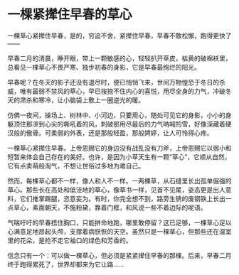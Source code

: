 # 一棵紧撵住早春的草心

一棵草心紧撵住早春，是的，穷追不舍，紧撵住早春，早春不敢松懈，跑得更快了—— 

早春二月的清晨，睁开眼，带上一颗敏感的心，轻轻扒开草皮，枯黄的破棉袄里，总看见一棵草心不畏严寒、独步初春的身影，它是早春最绚烂的阳光。 

早春呢？在冬天的影子还没有退尽时，便已悄悄飞来，世间万物惶恐于冬日的杀威，唯有最弱不禁风的草心，早已按捺不住内心的喜悦，用尽全身的力气，冲破冬天的肃杀和寒冷，让小脑袋上敷上一圈逆光的暖。 

仿佛一夜间，操场上、树林中、小河边，只要用心，随处可见它的身影，小小的身躯顶住那凉到心尖的嘶吼着的风，刺破那用尽最后的力气呐喊的雪，好像深藏着硬汉般的傲骨。可柔弱的外表，还是那般轻盈，那般娉婷，让人可怜得心疼。 

一棵草心紧撵住早春。上帝恩赐它的身边没有战乱没有刀斧，上帝恩赐它以弱小和短暂来体会自己存在的美好。也许，是因为小草天生有一颗“草心”，它顺从自然，它有点卖萌般淘气，不想让世俗过多地为难自己。 

然而，每棵草心都不一样，像人和人不一样。一两棵草，从石缝里长出孤单倔强的草心。那些长在高处和低洼地的草心，像草书一样，见首不见尾，姿态更是出人意料，它们推掌踢腿，恣意妄为。有时，你完全想不到，路旁生锈的废钢铁上长出一点草心，素面朝天，不施粉黛，靠着门框，和风说一些不着边际的呢语。 

气喘吁吁的早春捂住胸口，只能拼命地跑，哪里敢停留？这已足够，一棵草心足以心满意足地昂起头颅，支撑着病恹恹的天空。虽然只是一棵草心，但那些还在温室里的花朵，是抢不走它袖口的绿色和芳香的。 

信念只有一个：可以做一棵草心，但必须是紧紧撵住早春的那棵。后来，早春二月终于跑得累死了，世界却都来为它让路……
